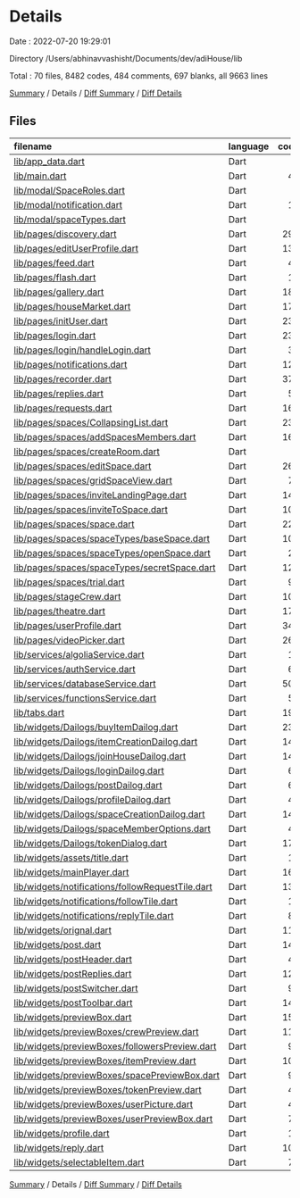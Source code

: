 # Details

Date : 2022-07-20 19:29:01

Directory /Users/abhinavvashisht/Documents/dev/adiHouse/lib

Total : 70 files,  8482 codes, 484 comments, 697 blanks, all 9663 lines

[Summary](results.md) / Details / [Diff Summary](diff.md) / [Diff Details](diff-details.md)

## Files
| filename | language | code | comment | blank | total |
| :--- | :--- | ---: | ---: | ---: | ---: |
| [lib/app_data.dart](/lib/app_data.dart) | Dart | 0 | 0 | 1 | 1 |
| [lib/main.dart](/lib/main.dart) | Dart | 48 | 1 | 6 | 55 |
| [lib/modal/SpaceRoles.dart](/lib/modal/SpaceRoles.dart) | Dart | 1 | 0 | 1 | 2 |
| [lib/modal/notification.dart](/lib/modal/notification.dart) | Dart | 18 | 0 | 4 | 22 |
| [lib/modal/spaceTypes.dart](/lib/modal/spaceTypes.dart) | Dart | 1 | 0 | 1 | 2 |
| [lib/pages/discovery.dart](/lib/pages/discovery.dart) | Dart | 297 | 4 | 16 | 317 |
| [lib/pages/editUserProfile.dart](/lib/pages/editUserProfile.dart) | Dart | 135 | 18 | 10 | 163 |
| [lib/pages/feed.dart](/lib/pages/feed.dart) | Dart | 46 | 0 | 7 | 53 |
| [lib/pages/flash.dart](/lib/pages/flash.dart) | Dart | 10 | 0 | 2 | 12 |
| [lib/pages/gallery.dart](/lib/pages/gallery.dart) | Dart | 182 | 1 | 10 | 193 |
| [lib/pages/houseMarket.dart](/lib/pages/houseMarket.dart) | Dart | 171 | 6 | 12 | 189 |
| [lib/pages/initUser.dart](/lib/pages/initUser.dart) | Dart | 231 | 0 | 13 | 244 |
| [lib/pages/login.dart](/lib/pages/login.dart) | Dart | 230 | 3 | 13 | 246 |
| [lib/pages/login/handleLogin.dart](/lib/pages/login/handleLogin.dart) | Dart | 32 | 0 | 4 | 36 |
| [lib/pages/notifications.dart](/lib/pages/notifications.dart) | Dart | 123 | 2 | 9 | 134 |
| [lib/pages/recorder.dart](/lib/pages/recorder.dart) | Dart | 376 | 10 | 35 | 421 |
| [lib/pages/replies.dart](/lib/pages/replies.dart) | Dart | 55 | 4 | 6 | 65 |
| [lib/pages/requests.dart](/lib/pages/requests.dart) | Dart | 165 | 0 | 11 | 176 |
| [lib/pages/spaces/CollapsingList.dart](/lib/pages/spaces/CollapsingList.dart) | Dart | 231 | 6 | 8 | 245 |
| [lib/pages/spaces/addSpacesMembers.dart](/lib/pages/spaces/addSpacesMembers.dart) | Dart | 166 | 25 | 19 | 210 |
| [lib/pages/spaces/createRoom.dart](/lib/pages/spaces/createRoom.dart) | Dart | 0 | 101 | 1 | 102 |
| [lib/pages/spaces/editSpace.dart](/lib/pages/spaces/editSpace.dart) | Dart | 261 | 44 | 19 | 324 |
| [lib/pages/spaces/gridSpaceView.dart](/lib/pages/spaces/gridSpaceView.dart) | Dart | 77 | 11 | 7 | 95 |
| [lib/pages/spaces/inviteLandingPage.dart](/lib/pages/spaces/inviteLandingPage.dart) | Dart | 142 | 0 | 7 | 149 |
| [lib/pages/spaces/inviteToSpace.dart](/lib/pages/spaces/inviteToSpace.dart) | Dart | 109 | 0 | 12 | 121 |
| [lib/pages/spaces/space.dart](/lib/pages/spaces/space.dart) | Dart | 225 | 3 | 13 | 241 |
| [lib/pages/spaces/spaceTypes/baseSpace.dart](/lib/pages/spaces/spaceTypes/baseSpace.dart) | Dart | 108 | 0 | 7 | 115 |
| [lib/pages/spaces/spaceTypes/openSpace.dart](/lib/pages/spaces/spaceTypes/openSpace.dart) | Dart | 23 | 0 | 4 | 27 |
| [lib/pages/spaces/spaceTypes/secretSpace.dart](/lib/pages/spaces/spaceTypes/secretSpace.dart) | Dart | 129 | 0 | 9 | 138 |
| [lib/pages/spaces/trial.dart](/lib/pages/spaces/trial.dart) | Dart | 97 | 2 | 8 | 107 |
| [lib/pages/stageCrew.dart](/lib/pages/stageCrew.dart) | Dart | 105 | 0 | 11 | 116 |
| [lib/pages/theatre.dart](/lib/pages/theatre.dart) | Dart | 172 | 4 | 17 | 193 |
| [lib/pages/userProfile.dart](/lib/pages/userProfile.dart) | Dart | 349 | 169 | 21 | 539 |
| [lib/pages/videoPicker.dart](/lib/pages/videoPicker.dart) | Dart | 265 | 16 | 15 | 296 |
| [lib/services/algoliaService.dart](/lib/services/algoliaService.dart) | Dart | 13 | 0 | 3 | 16 |
| [lib/services/authService.dart](/lib/services/authService.dart) | Dart | 62 | 0 | 11 | 73 |
| [lib/services/databaseService.dart](/lib/services/databaseService.dart) | Dart | 508 | 0 | 51 | 559 |
| [lib/services/functionsService.dart](/lib/services/functionsService.dart) | Dart | 58 | 0 | 9 | 67 |
| [lib/tabs.dart](/lib/tabs.dart) | Dart | 192 | 22 | 17 | 231 |
| [lib/widgets/Dailogs/buyItemDailog.dart](/lib/widgets/Dailogs/buyItemDailog.dart) | Dart | 236 | 0 | 9 | 245 |
| [lib/widgets/Dailogs/itemCreationDailog.dart](/lib/widgets/Dailogs/itemCreationDailog.dart) | Dart | 144 | 0 | 9 | 153 |
| [lib/widgets/Dailogs/joinHouseDailog.dart](/lib/widgets/Dailogs/joinHouseDailog.dart) | Dart | 140 | 0 | 7 | 147 |
| [lib/widgets/Dailogs/loginDailog.dart](/lib/widgets/Dailogs/loginDailog.dart) | Dart | 66 | 0 | 4 | 70 |
| [lib/widgets/Dailogs/postDailog.dart](/lib/widgets/Dailogs/postDailog.dart) | Dart | 64 | 0 | 6 | 70 |
| [lib/widgets/Dailogs/profileDailog.dart](/lib/widgets/Dailogs/profileDailog.dart) | Dart | 48 | 0 | 4 | 52 |
| [lib/widgets/Dailogs/spaceCreationDailog.dart](/lib/widgets/Dailogs/spaceCreationDailog.dart) | Dart | 144 | 0 | 11 | 155 |
| [lib/widgets/Dailogs/spaceMemberOptions.dart](/lib/widgets/Dailogs/spaceMemberOptions.dart) | Dart | 42 | 0 | 4 | 46 |
| [lib/widgets/Dailogs/tokenDialog.dart](/lib/widgets/Dailogs/tokenDialog.dart) | Dart | 179 | 0 | 10 | 189 |
| [lib/widgets/assets/title.dart](/lib/widgets/assets/title.dart) | Dart | 19 | 0 | 3 | 22 |
| [lib/widgets/mainPlayer.dart](/lib/widgets/mainPlayer.dart) | Dart | 165 | 10 | 15 | 190 |
| [lib/widgets/notifications/followRequestTile.dart](/lib/widgets/notifications/followRequestTile.dart) | Dart | 133 | 0 | 7 | 140 |
| [lib/widgets/notifications/followTile.dart](/lib/widgets/notifications/followTile.dart) | Dart | 11 | 0 | 2 | 13 |
| [lib/widgets/notifications/replyTile.dart](/lib/widgets/notifications/replyTile.dart) | Dart | 88 | 0 | 6 | 94 |
| [lib/widgets/orignal.dart](/lib/widgets/orignal.dart) | Dart | 113 | 1 | 14 | 128 |
| [lib/widgets/post.dart](/lib/widgets/post.dart) | Dart | 140 | 1 | 16 | 157 |
| [lib/widgets/postHeader.dart](/lib/widgets/postHeader.dart) | Dart | 49 | 19 | 6 | 74 |
| [lib/widgets/postReplies.dart](/lib/widgets/postReplies.dart) | Dart | 128 | 0 | 14 | 142 |
| [lib/widgets/postSwitcher.dart](/lib/widgets/postSwitcher.dart) | Dart | 95 | 0 | 13 | 108 |
| [lib/widgets/postToolbar.dart](/lib/widgets/postToolbar.dart) | Dart | 143 | 0 | 14 | 157 |
| [lib/widgets/previewBox.dart](/lib/widgets/previewBox.dart) | Dart | 152 | 0 | 10 | 162 |
| [lib/widgets/previewBoxes/crewPreview.dart](/lib/widgets/previewBoxes/crewPreview.dart) | Dart | 111 | 0 | 9 | 120 |
| [lib/widgets/previewBoxes/followersPreview.dart](/lib/widgets/previewBoxes/followersPreview.dart) | Dart | 98 | 0 | 9 | 107 |
| [lib/widgets/previewBoxes/itemPreview.dart](/lib/widgets/previewBoxes/itemPreview.dart) | Dart | 100 | 0 | 7 | 107 |
| [lib/widgets/previewBoxes/spacePreviewBox.dart](/lib/widgets/previewBoxes/spacePreviewBox.dart) | Dart | 90 | 0 | 11 | 101 |
| [lib/widgets/previewBoxes/tokenPreview.dart](/lib/widgets/previewBoxes/tokenPreview.dart) | Dart | 47 | 0 | 7 | 54 |
| [lib/widgets/previewBoxes/userPicture.dart](/lib/widgets/previewBoxes/userPicture.dart) | Dart | 47 | 0 | 7 | 54 |
| [lib/widgets/previewBoxes/userPreviewBox.dart](/lib/widgets/previewBoxes/userPreviewBox.dart) | Dart | 75 | 0 | 8 | 83 |
| [lib/widgets/profile.dart](/lib/widgets/profile.dart) | Dart | 18 | 0 | 0 | 18 |
| [lib/widgets/reply.dart](/lib/widgets/reply.dart) | Dart | 105 | 1 | 14 | 120 |
| [lib/widgets/selectableItem.dart](/lib/widgets/selectableItem.dart) | Dart | 79 | 0 | 11 | 90 |

[Summary](results.md) / Details / [Diff Summary](diff.md) / [Diff Details](diff-details.md)